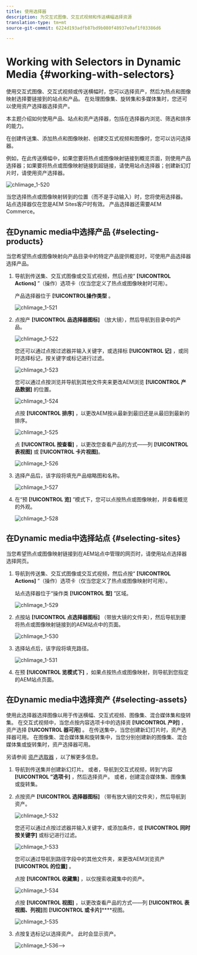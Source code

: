 ```yaml
---
title: 使用选择器
description: 为交互式图像、交互式视频和传送横幅选择资源
translation-type: tm+mt
source-git-commit: 6224d193adfb87bd9b080f48937e0af1f03386d6

---
```



# Working with Selectors in Dynamic Media {#working-with-selectors}

使用交互式图像、交互式视频或传送横幅时，您可以选择资产，然后为热点和图像映射选择要链接到的站点和产品。 在处理图像集、旋转集和多媒体集时，您还可以使用资产选择器选择资产。

本主题介绍如何使用产品、站点和资产选择器，包括在选择器内浏览、筛选和排序的能力。

在创建传送集、添加热点和图像映射、创建交互式视频和图像时，您可以访问选择器。

例如，在此传送横幅中，如果您要将热点或图像映射链接到概览页面，则使用产品选择器；如果要将热点或图像映射链接到超链接，请使用站点选择器；创建新幻灯片时，请使用资产选择器。

![chlimage_1-520](assets/chlimage_1-520.png)

当您选择热点或图像映射转到的位置（而不是手动输入）时，您将使用选择器。 站点选择器仅在您是AEM Sites客户时有效。 产品选择器还需要AEM Commerce。

## 在Dynamic media中选择产品 {#selecting-products}

当您希望热点或图像映射向产品目录中的特定产品提供概览时，可使用产品选择器选择产品。

1. 导航到传送集、交互式图像或交互式视频，然后点按“ **[!UICONTROL Actions]** ”（操作）选项卡（仅当您定义了热点或图像映射时可用）。

   产品选择器位于 **[!UICONTROL操作类型** 。

   ![chlimage_1-521](assets/chlimage_1-521.png)

1. 点按产 **[!UICONTROL 品选择器图标]** （放大镜），然后导航到目录中的产品。

   ![chlimage_1-522](assets/chlimage_1-522.png)

   您还可以通过点按过滤器并输入关键字，或选择标 **[!UICONTROL 记]** ，或同时选择标记，按关键字或标记进行过滤。

   ![chlimage_1-523](assets/chlimage_1-523.png)

   您可以通过点按浏览并导航到其他文件夹来更改AEM浏览 **[!UICONTROL 产品数据]** 的位置。

   ![chlimage_1-524](assets/chlimage_1-524.png)

   点按 **[!UICONTROL 排序]** ，以更改AEM按从最新到最旧还是从最旧到最新的排序。

   ![chlimage_1-525](assets/chlimage_1-525.png)

   点 **[!UICONTROL 按查看]** ，以更改您查看产品的方式——列 **[!UICONTROL 表视图]** 或 **[!UICONTROL 卡片视图]**。

   ![chlimage_1-526](assets/chlimage_1-526.png)

1. 选择产品后，该字段将填充产品缩略图和名称。

   ![chlimage_1-527](assets/chlimage_1-527.png)

1. 在“预 **[!UICONTROL 览]** ”模式下，您可以点按热点或图像映射，并查看概览的外观。

   ![chlimage_1-528](assets/chlimage_1-528.png)

## 在Dynamic media中选择站点 {#selecting-sites}

当您希望热点或图像映射链接到在AEM站点中管理的网页时，请使用站点选择器选择网页。

1. 导航到传送集、交互式图像或交互式视频，然后点按“ **[!UICONTROL Actions]** ”（操作）选项卡（仅当您定义了热点或图像映射时可用）。

   站点选择器位于“操作类 **[!UICONTROL 型]** ”区域。

   ![chlimage_1-529](assets/chlimage_1-529.png)

1. 点按站 **[!UICONTROL 点选择器图标]** （带放大镜的文件夹），然后导航到要将热点或图像映射链接到的AEM站点中的页面。

   ![chlimage_1-530](assets/chlimage_1-530.png)

1. 选择站点后，该字段将填充路径。

   ![chlimage_1-531](assets/chlimage_1-531.png)

1. 在预 **[!UICONTROL 览模式下]** ，如果点按热点或图像映射，则导航到您指定的AEM站点页面。

## 在Dynamic media中选择资产 {#selecting-assets}

使用此选择器选择图像以用于传送横幅、交互式视频、图像集、混合媒体集和旋转集。 在交互式视频中，当您点按内容选项卡中的选择资 **[!UICONTROL 产时]** ，资产选择 **[!UICONTROL 器可用]** 。 在传送集中，当您创建新幻灯片时，资产选择器可用。 在图像集、混合媒体集和旋转集中，当您分别创建新的图像集、混合媒体集或旋转集时，资产选择器可用。

另请参阅 [资产选取器](/help/assets/search-assets.md#assetselector) ，以了解更多信息。

1. 导航到传送集并创建新幻灯片。 或者，导航到交互式视频，转到“内容 **[!UICONTROL ”选项卡]** ，然后选择资产。 或者，创建混合媒体集、图像集或旋转集。
1. 点按资产 **[!UICONTROL 选择器图标]** （带有放大镜的文件夹），然后导航到资产。

   ![chlimage_1-532](assets/chlimage_1-532.png)

   您还可以通过点按过滤器并输入关键字，或添加条件，或 **[!UICONTROL 同时按关键字]** 或标记进行过滤。

   ![chlimage_1-533](assets/chlimage_1-533.png)

   您可以通过导航到路径字段中的其他文件夹，来更改AEM浏览资产 **[!UICONTROL 的位置]** 。

   点按 **[!UICONTROL 收藏集]** ，以仅搜索收藏集中的资产。

   ![chlimage_1-534](assets/chlimage_1-534.png)

   点按 **[!UICONTROL 视图]** ，以更改查看产品的方式——列 **[!UICONTROL 表视图、列视]**&#x200B;图 **[!UICONTROL 或卡片]******&#x200B;视图。

   ![chlimage_1-535](assets/chlimage_1-535.png)

1. 点按复选标记以选择资产。 此时会显示资产。

   ![chlimage_1-536](assets/chlimage_1-536.png)—>
